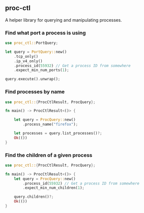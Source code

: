## proc-ctl

A helper library for querying and manipulating processes.

### Find what port a process is using

```rust no_run
use proc_ctl::PortQuery;

let query = PortQuery::new()
    .tcp_only()
    .ip_v4_only()
    .process_id(55932) // Get a process ID from somewhere
    .expect_min_num_ports(1);

query.execute().unwrap();
```

### Find processes by name

```rust no_run
use proc_ctl::{ProcCtlResult, ProcQuery};

fn main() -> ProcCtlResult<()> {

    let query = ProcQuery::new()
        .process_name("firefox");

    let processes = query.list_processes()?;
    Ok(())
}
```

### Find the children of a given process

```rust no_run
use proc_ctl::{ProcCtlResult, ProcQuery};

fn main() -> ProcCtlResult<()> {
    let query = ProcQuery::new()
        .process_id(55932) // Get a process ID from somewhere
        .expect_min_num_children(1);

    query.children()?;
    Ok(())
}
```
